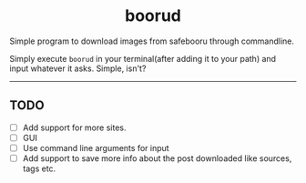<h1>
    <center> boorud </center>
</h1>

Simple program to download images from safebooru through commandline.

Simply execute ``boorud`` in your terminal(after adding it to your path) and input whatever it asks. Simple, isn't?

<hr>

<h2> TODO </h2>

- [ ] Add support for more sites.
- [ ] GUI
- [ ] Use command line arguments for input
- [ ] Add support to save more info about the post downloaded like sources, tags etc.